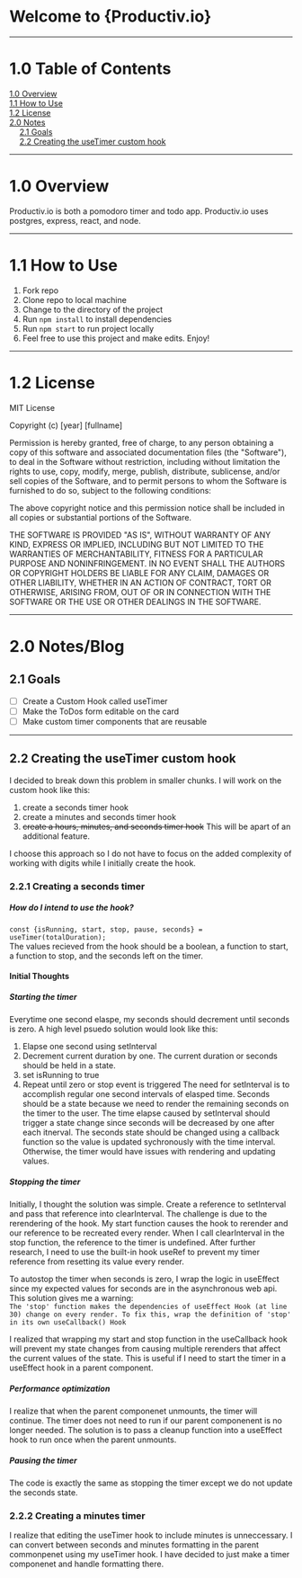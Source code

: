 # Welcome to {Productiv.io}

___
# 1.0 Table of Contents

[1.0 Overview](#11-Overview) \
[1.1 How to Use](#12-How-to-Use) \
[1.2 License](#13-License) \
[2.0 Notes](#20-Notes/Blog) \
&emsp;  [2.1 Goals](#21-Goals) \
&emsp;  [2.2 Creating the useTimer custom hook](#22-Creating-the-useTimer-custom-hook)


___
# 1.0 Overview



Productiv.io is both a pomodoro timer and todo app. Productiv.io uses postgres, express, react, and node. 
___
# 1.1 How to Use



1. Fork repo
2. Clone repo to local machine
3. Change to the directory of the project
4. Run ```npm install``` to install dependencies
5. Run ```npm start``` to run project locally
6.  Feel free to use this project and make edits. Enjoy!
___
# 1.2 License



MIT License

Copyright (c) [year] [fullname]

Permission is hereby granted, free of charge, to any person obtaining a copy
of this software and associated documentation files (the "Software"), to deal
in the Software without restriction, including without limitation the rights
to use, copy, modify, merge, publish, distribute, sublicense, and/or sell
copies of the Software, and to permit persons to whom the Software is
furnished to do so, subject to the following conditions:

The above copyright notice and this permission notice shall be included in all
copies or substantial portions of the Software.

THE SOFTWARE IS PROVIDED "AS IS", WITHOUT WARRANTY OF ANY KIND, EXPRESS OR
IMPLIED, INCLUDING BUT NOT LIMITED TO THE WARRANTIES OF MERCHANTABILITY,
FITNESS FOR A PARTICULAR PURPOSE AND NONINFRINGEMENT. IN NO EVENT SHALL THE
AUTHORS OR COPYRIGHT HOLDERS BE LIABLE FOR ANY CLAIM, DAMAGES OR OTHER
LIABILITY, WHETHER IN AN ACTION OF CONTRACT, TORT OR OTHERWISE, ARISING FROM,
OUT OF OR IN CONNECTION WITH THE SOFTWARE OR THE USE OR OTHER DEALINGS IN THE
SOFTWARE.

___

# 2.0 Notes/Blog
## 2.1 Goals
- [ ] Create a Custom Hook called useTimer
- [ ] Make the ToDos form editable on the card
- [ ] Make custom timer components that are reusable 

___
## 2.2 Creating the useTimer custom hook
I decided to break down this problem in smaller chunks. I will work on the custom hook like this:
1. create a seconds timer hook
2. create a minutes and seconds timer hook
3. ~~create a hours, minutes, and seconds timer hook~~ This will be apart of an additional feature.

I choose this approach so I do not have to focus on the added complexity of working with digits while I initially create the hook. 
### 2.2.1 Creating a seconds timer
##### How do I intend to use the hook?
```const {isRunning, start, stop, pause, seconds} = useTimer(totalDuration);``` \
The values recieved from the hook should be a boolean, a function to start, a function to stop, and the seconds left on the timer. 
#### Initial Thoughts
##### Starting the timer
Everytime one second elaspe, my seconds should decrement until seconds is zero. A high level psuedo solution would look like this:
1. Elapse one second using setInterval
2. Decrement current duration by one. The current duration or seconds should be held in a state. 
3. set isRunning to true
3. Repeat until zero or stop event is triggered
The need for setInterval is to accomplish regular one second intervals of elasped time. Seconds should be a state because we need to render the remaining seconds on the timer to the user. The time elapse caused by setInterval should trigger a state change since seconds will be decreased by one after each itnerval. The seconds state should be changed using a callback function so the value is updated sychronously with the time interval. Otherwise, the timer would have issues with rendering and updating values. 

##### Stopping the timer

Initially, I thought the solution was simple. Create a reference to setInterval and pass that reference into clearInterval. The challenge is due to the rerendering of the hook. My start function causes the hook to rerender and our reference to be recreated every render. When I call clearInterval in the stop function, the reference to the timer is undefined. After further research, I need to use the built-in hook useRef to prevent my timer reference from resetting its value every render.

To autostop the timer when seconds is zero, I wrap the logic in useEffect since my expected values for seconds are in the asynchronous web api. This solution gives me a warning: \
```The 'stop' function makes the dependencies of useEffect Hook (at line 30) change on every render. To fix this, wrap the definition of 'stop' in its own useCallback() Hook```

I realized that wrapping my start and stop function in the useCallback hook will prevent my state changes from causing multiple rerenders that affect the current values of the state. This is useful if I need to start the timer in a useEffect hook in a parent component.

##### Performance optimization
I realize that when the parent componenet unmounts, the timer will continue. The timer does not need to run if our parent componenent is no longer needed. The solution is to pass a cleanup function into a useEffect hook to run once when the parent unmounts.

##### Pausing the timer
The code is exactly the same as stopping the timer except we do not update the seconds state.

### 2.2.2 Creating a minutes timer
I realize that editing the useTimer hook to include minutes is unneccessary. I can convert between seconds and minutes formatting in the parent commonpenet using my useTimer hook. I have decided to just make a timer componenet and handle formatting there. 

